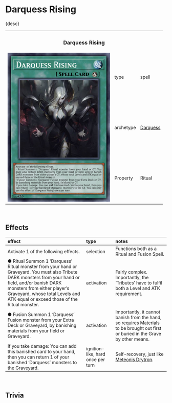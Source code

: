 # Darquess Rising

{desc}


<table>
  <tr>
    <th colspan="3"> <h3> Darquess Rising </h3> </th>
  </tr>
  <tr>
    <td rowspan="4"> <img src="../../../.assets/cards/spells/Darquess Rising.png" width="320px"> </td>
  </tr>
  <tr>
    <td> type </td>
    <td> spell </td>
  </tr>
  <tr>
    <td> archetype </td>
    <td> <a href="../../archetypes/Darquess.md">Darquess</a> </td>
  </tr>
  <tr>
    <td> Property </td>
    <td> Ritual </td>
  </tr>
</table>


<br>


## Effects

| effect | type | notes |
| :----- | :--- | :---- |
| Activate 1 of the following effects. | selection | Functions both as a Ritual and Fusion Spell. |
| ● Ritual Summon 1 ‘Darquess’ Ritual monster from your hand or Graveyard. You must also Tribute DARK monsters from your hand or field, and/or banish DARK monsters from either player’s Graveyard, whose total Levels and ATK equal or exceed those of the Ritual monster. | activation | Fairly complex. Importantly, the ‘Tributes’ have to fulfil both a Level and ATK requirement. |
| ● Fusion Summon 1 ‘Darquess’ Fusion monster from your Extra Deck or Graveyard, by banishing materials from your field or Graveyard. | activation | Importantly, it cannot banish from the hand, so requires Materials to be brought out first or buried in the Grave by other means. |
| If you take damage: You can add this banished card to your hand, then you can return 1 of your banished ‘Darquess’ monsters to the Graveyard. | ignition-like, hard once per turn | Self-recovery, just like [Meteonis Drytron](https://yugipedia.com/wiki/Meteonis_Drytron). |


<br>


## Trivia
